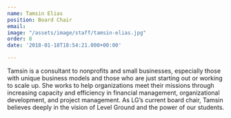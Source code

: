 ```yaml
---
name: Tamsin Elias
position: Board Chair
email: 
image: "/assets/image/staff/tamsin-elias.jpg"
order: 8
date: '2018-01-18T18:54:21.000+00:00'

---
```

Tamsin is a consultant to nonprofits and small businesses, especially those with unique business models and those who are just starting out or working to scale up. She works to help organizations meet their missions through increasing capacity and efficiency in financial management, organizational development, and project management. As LG’s current board chair, Tamsin believes deeply in the vision of Level Ground and the power of our students.